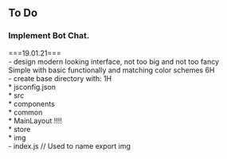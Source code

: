 ## To Do

### Implement Bot Chat. <br>
===19.01.21===<br>
        - design modern looking interface, not too big and not too fancy <br>
             Simple with basic functionally and matching color schemes  6H <br>
        - create base directory with: 1H <br>
                    * jsconfig.json <br>
                    * src <br>
                    * components <br>
                    * common <br>
                    * MainLayout  !!!! <br>
                    * store <br>
                    * img <br>
                        - index.js  // Used to name export img <br>
